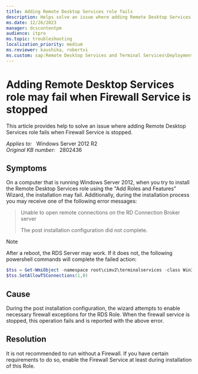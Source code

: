 ```yaml
---
title: Adding Remote Desktop Services role fails
description: Helps solve an issue where adding Remote Desktop Services role fails when Firewall Service is stopped.
ms.date: 12/26/2023
manager: dcscontentpm
audience: itpro
ms.topic: troubleshooting
localization_priority: medium
ms.reviewer: kaushika, robertvi
ms.custom: sap:Remote Desktop Services and Terminal Services\Deployment, configuration, and management of Remote Desktop Services infrastructure, csstroubleshoot
---
```

# Adding Remote Desktop Services role may fail when Firewall Service is stopped

This article provides help to solve an issue where adding Remote Desktop Services role fails when Firewall Service is stopped.

_Applies to:_ &nbsp; Windows Server 2012 R2  
_Original KB number:_ &nbsp; 2802436

## Symptoms

On a computer that is running Windows Server 2012, when you try to install the Remote Desktop Services role using the "Add Roles and Features" Wizard, the installation may fail. Additionally, during the installation process you may receive one of the following error messages:

> Unable to open remote connections on the RD Connection Broker server
>
> The post installation configuration did not complete.

> [!NOTE]
> After a reboot, the RDS Server may work. If it does not, the following powershell commands will complete the failed action:
>
> ```powershell
> $tss = Get-WmiObject -namespace root\cimv2\terminalservices -class Win32_TerminalServiceSetting  
> $tss.SetAllowTSConnections(1,0)
> ```

## Cause

During the post installation configuration, the wizard attempts to enable necessary firewall exceptions for the RDS Role. When the firewall service is stopped, this operation fails and is reported with the above error.

## Resolution

It is not recommended to run without a Firewall. If you have certain requirements to do so, enable the Firewall Service at least during installation of this Role.
